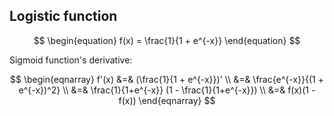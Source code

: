 ## Logistic function


$$
\begin{equation}
f(x) = \frac{1}{1 + e^{-x}}
\end{equation}
$$

Sigmoid function's derivative:

$$
\begin{eqnarray}
f'(x) &=& (\frac{1}{1 + e^{-x}})' \\
    &=& \frac{e^{-x}}{(1 + e^{-x})^2} \\
    &=& \frac{1}{1+e^{-x}} (1 - \frac{1}{1+e^{-x}}) \\
    &=& f(x)(1 - f(x))
\end{eqnarray}
$$

